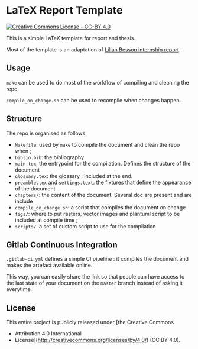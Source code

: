 # LaTeX Report Template

[![Creative Commons License - CC-BY
4.0](https://i.creativecommons.org/l/by/4.0/88x31.png)](http://creativecommons.org/licenses/by/4.0/)

This is a simple LaTeX template for report and thesis.

Most of the template is an adaptation of [Lilian Besson internship
report](https://bitbucket.org/lbesson/internship-mva-2016/src/c35130e0f40e9787f8fd4dd333990642cd8875d7/README.md?at=master&fileviewer=file-view-default).

## Usage

`make` can be used to do most of the workflow of compiling and cleaning the
repo.

`compile_on_change.sh` can be used to recompile when changes happen.

## Structure

The repo is organised as follows:
 - `Makefile`: used by `make` to compile the document and clean the repo when ;
 - `biblio.bib`: the bibliography
 - `main.tex`: the entrypoint for the compilation. Defines the structure of the
     document
 - `glossary.tex`: the glossary ; included at the end.
 - `preamble.tex` and `settings.text`: the fixtures that define the appearance
     of the document
 - `chapters/`: the content of the document.  Several doc are present and are
     include
 - `compile_on_change.sh`: a script that compiles the document on change
 - `figs/`: where to put rasters, vector images and plantuml script to be
     included at compile time ;
 - `scripts/`: a set of custom script to use for the compilation

## Gitlab Continuous Integration

`.gitlab-ci.yml` defines a simple CI pipeline : it compiles the document and
makes the artefact available online.

This way, you can easily share the link so that people can have access to the
last state of your document on the `master` branch instead of asking it
everytime.

## License

This entire project is publicly released under [the Creative Commons
- Attribution 4.0 International
- License](http://creativecommons.org/licenses/by/4.0/) (CC BY 4.0).

